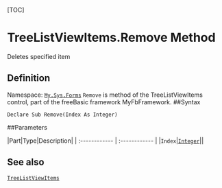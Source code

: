[TOC]
# TreeListViewItems.Remove Method
Deletes specified item
## Definition
Namespace: [`My.Sys.Forms`](My.Sys.Forms.md)
`Remove` is method of the TreeListViewItems control, part of the freeBasic framework MyFbFramework.
##Syntax
```freeBasic
Declare Sub Remove(Index As Integer)
```

##Parameters

|Part|Type|Description|
| :------------ | :------------ |
|`Index`|[`Integer`]("https://www.freebasic.net/wiki/KeyPgInteger")||
## See also
[`TreeListViewItems`](TreeListViewItems.md)
